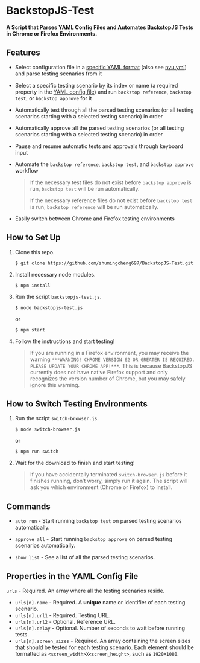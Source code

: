 # BackstopJS-Test

**A Script that Parses YAML Config Files and Automates [BackstopJS](https://github.com/garris/BackstopJS) Tests in Chrome or Firefox Environments.**

## Features

- Select configuration file in a [specific YAML format](#properties-in-the-yaml-config-file) (also see [nyu.yml](nyu.yml)) and parse testing scenarios from it

- Select a specific testing scenario by its index or name (a required property in the [YAML config file](#properties-in-the-yaml-config-file)) and run `backstop reference`, `backstop test`, or `backstop approve` for it

- Automatically test through all the parsed testing scenarios (or all testing scenarios starting with a selected testing scenario) in order

- Automatically approve all the parsed testing scenarios (or all testing scenarios starting with a selected testing scenario) in order

- Pause and resume automatic tests and approvals through keyboard input

- Automate the `backstop reference`, `backstop test`, and `backstop approve` workflow

    > If the necessary test files do not exist before `backstop approve` is run, `backstop test` will be run automatically.
    >
    > If the necessary reference files do not exist before `backstop test` is run, `backstop reference` will be run automatically.

- Easily switch between Chrome and Firefox testing environments

## How to Set Up

1. Clone this repo.
    ```
    $ git clone https://github.com/zhumingcheng697/BackstopJS-Test.git
    ```
   
2. Install necessary node modules.
    ```
    $ npm install
    ```
   
3. Run the script `backstopjs-test.js`.
    ```
    $ node backstopjs-test.js
    ```
   
    or
   
    ```
    $ npm start
    ```
   
4. Follow the instructions and start testing!

    > If you are running in a Firefox environment, you may receive the warning `***WARNING! CHROME VERSION 62 OR GREATER IS REQUIRED. PLEASE UPDATE YOUR CHROME APP!***`. This is because BackstopJS currently does not have native Firefox support and only recognizes the version number of Chrome, but you may safely ignore this warning.

## How to Switch Testing Environments

1. Run the script `switch-browser.js`.
    ```
    $ node switch-browser.js
    ```
    
    or
    
    ```
    $ npm run switch
    ```

2. Wait for the download to finish and start testing!

    > If you have accidentally terminated `switch-browser.js` before it finishes running, don’t worry, simply run it again. The script will ask you which environment (Chrome or Firefox) to install.

## Commands

- `auto run` - Start running `backstop test` on parsed testing scenarios automatically.

- `approve all` - Start running `backstop approve` on parsed testing scenarios automatically.

- `show list` - See a list of all the parsed testing scenarios.

## Properties in the YAML Config File

`urls` - Required. An array where all the testing scenarios reside.

- `urls[n].name` - Required. A **unique** name or identifier of each testing scenario.
- `urls[n].url1` - Required. Testing URL.
- `urls[n].url2` - Optional. Reference URL.
- `urls[n].delay` - Optional. Number of seconds to wait before running tests.
- `urls[n].screen_sizes` - Required. An array containing the screen sizes that should be tested for each testing scenario. Each element should be formatted as `<screen_width>X<screen_height>`, such as `1920X1080`.